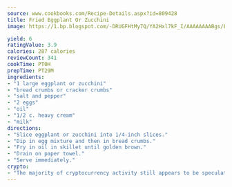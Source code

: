 ```yaml
---
source: www.cookbooks.com/Recipe-Details.aspx?id=809428
title: Fried Eggplant Or Zucchini
image: https://1.bp.blogspot.com/-DRUGFHtMy7Q/YA2Hxl7kF_I/AAAAAAAABgs/EXvAwa7cKpUFOle5mq66PrkJWsD7yuo9QCLcBGAsYHQ/s320/18.png

yield: 6
ratingValue: 3.9
calories: 287 calories
reviewCount: 341
cookTime: PT0H
prepTime: PT29M
ingredients:
- "1 large eggplant or zucchini"
- "bread crumbs or cracker crumbs"
- "salt and pepper"
- "2 eggs"
- "oil"
- "1/2 c. heavy cream"
- "milk"
directions:
- "Slice eggplant or zucchini into 1/4-inch slices."
- "Dip in egg mixture and then in bread crumbs."
- "Fry in oil in skillet until golden brown."
- "Drain on paper towel."
- "Serve immediately."
crypto:
- "The majority of cryptocurrency activity still appears to be speculative."
---
```

